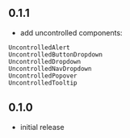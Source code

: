 ## 0.1.1

* add uncontrolled components:

```
UncontrolledAlert
UncontrolledButtonDropdown
UncontrolledDropdown
UncontrolledNavDropdown
UncontrolledPopover
UncontrolledTooltip
```

## 0.1.0

* initial release
